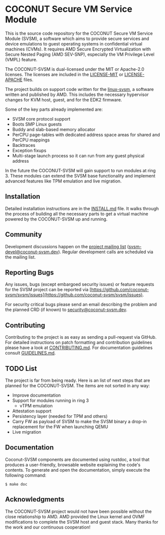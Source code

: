 COCONUT Secure VM Service Module
================================

This is the source code repository for the COCONUT Secure VM Service
Module (SVSM), a software which aims to provide secure services and
device emulations to guest operating systems in confidential virtual
machines (CVMs). It requires AMD Secure Encrypted Virtualization with
Secure Nested Paging (AMD SEV-SNP), especially the VM Privilege Level
(VMPL) feature.

The COCONUT-SVSM is dual-licensed under the MIT or Apache-2.0 licenses.
The licenses are included in the [LICENSE-MIT](LICENSE-MIT) or
[LICENSE-APACHE](LICENSE-APACHE) files.

The project builds on support code written for the [linux-svsm](https://github.com/AMDESE/linux-svsm),
a software written and published by AMD. This includes the necessary
hypervisor changes for KVM host, guest, and for the EDK2 firmware.

Some of the key parts already implemented are:

* SVSM core protocol support
* Boots SMP Linux guests
* Buddy and slab-based memory allocator
* PerCPU page-tables with dedicated address space areas for shared and
  PerCPU mappings
* Backtraces
* Exception fixups
* Multi-stage launch process so it can run from any guest physical
  address

In the future the COCONUT-SVSM will gain support to run modules at ring
3. These modules can extend the SVSM base functionality and implement
advanced features like TPM emulation and live migration.

Installation
------------

Detailed installation instructions are in the [INSTALL.md](Documentation/INSTALL.md)
file. It walks through the process of building all the necessary parts
to get a virtual machine powered by the COCONUT-SVSM up and running.

Community
---------

Development discussions happen on the
[project mailing list](https://mail.8bytes.org/cgi-bin/mailman/listinfo/svsm-devel)
(svsm-devel@coconut-svsm.dev). Regular development calls are scheduled via the
mailing list.

Reporting Bugs
--------------

Any issues, bugs (except embargoed security issues) or feature requests
for the SVSM project can be reported via [https://github.com/coconut-svsm/svsm/issues](https://github.com/coconut-svsm/svsm/issues).

For security critical bugs please send an email describing the problem
and the planned CRD (if known) to
[security@coconut-svsm.dev](mailto:security@coconut-svsm.dev).


Contributing
------------

Contributing to the project is as easy as sending a pull-request via
GitHub. For detailed instructions on patch formatting and contribution
guidelines please have a look at [CONTRIBUTING.md](Documentation/CONTRIBUTING.md).
For documentation guidelines consult [GUIDELINES.md](Documentation/GUIDELINES.md).

TODO List
---------

The project is far from being ready. Here is an list of next steps that
are planned for the COCONUT-SVSM. The items are not sorted in
any way:

* Improve documentation
* Support for modules running in ring 3
  * vTPM emulation
* Attestation support
* Persistency layer (needed for TPM and others)
* Carry FW as payload of SVSM to make the SVSM binary a drop-in
  replacement for the FW when launching QEMU
* Live migration

Documentation
-------------

Coconut-SVSM components are documented using rustdoc, a tool that produces
a user-friendly, browsable website explaining the code's contents. To
generate and open the documentation, simply execute the following command:

```
$ make doc
```

Acknowledgments
---------------

The COCONUT-SVSM project would not have been possible without the close
relationship to AMD. AMD provided the Linux kernel and OVMF
modifications to complete the SVSM host and guest stack. Many thanks for the
work and our continuous cooperation!
